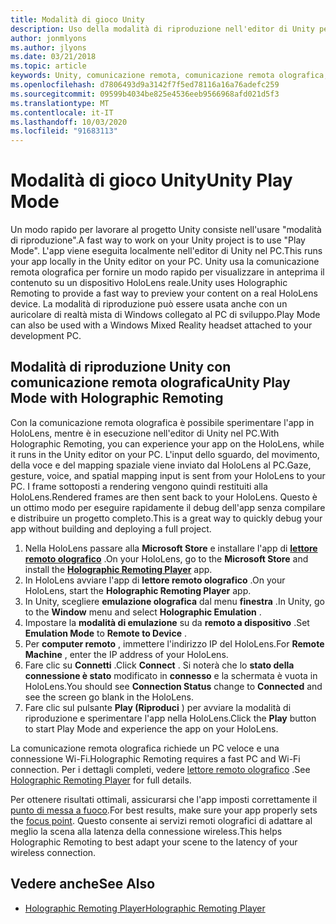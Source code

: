 ```yaml
---
title: Modalità di gioco Unity
description: Uso della modalità di riproduzione nell'editor di Unity per visualizzare in anteprima le modifiche apportate a un dispositivo senza distribuire un'app.
author: jonmlyons
ms.author: jlyons
ms.date: 03/21/2018
ms.topic: article
keywords: Unity, comunicazione remota, comunicazione remota olografica, lettore di comunicazione remota olografica
ms.openlocfilehash: d7806493d9a3142f7f5ed78116a16a76adefc259
ms.sourcegitcommit: 09599b4034be825e4536eeb9566968afd021d5f3
ms.translationtype: MT
ms.contentlocale: it-IT
ms.lasthandoff: 10/03/2020
ms.locfileid: "91683113"
---
```

# <a name="unity-play-mode"></a><span data-ttu-id="fa525-104">Modalità di gioco Unity</span><span class="sxs-lookup"><span data-stu-id="fa525-104">Unity Play Mode</span></span>

<span data-ttu-id="fa525-105">Un modo rapido per lavorare al progetto Unity consiste nell'usare "modalità di riproduzione".</span><span class="sxs-lookup"><span data-stu-id="fa525-105">A fast way to work on your Unity project is to use "Play Mode".</span></span> <span data-ttu-id="fa525-106">L'app viene eseguita localmente nell'editor di Unity nel PC.</span><span class="sxs-lookup"><span data-stu-id="fa525-106">This runs your app locally in the Unity editor on your PC.</span></span> <span data-ttu-id="fa525-107">Unity usa la comunicazione remota olografica per fornire un modo rapido per visualizzare in anteprima il contenuto su un dispositivo HoloLens reale.</span><span class="sxs-lookup"><span data-stu-id="fa525-107">Unity uses Holographic Remoting to provide a fast way to preview your content on a real HoloLens device.</span></span> <span data-ttu-id="fa525-108">La modalità di riproduzione può essere usata anche con un auricolare di realtà mista di Windows collegato al PC di sviluppo.</span><span class="sxs-lookup"><span data-stu-id="fa525-108">Play Mode can also be used with a Windows Mixed Reality headset attached to your development PC.</span></span>

## <a name="unity-play-mode-with-holographic-remoting"></a><span data-ttu-id="fa525-109">Modalità di riproduzione Unity con comunicazione remota olografica</span><span class="sxs-lookup"><span data-stu-id="fa525-109">Unity Play Mode with Holographic Remoting</span></span>

<span data-ttu-id="fa525-110">Con la comunicazione remota olografica è possibile sperimentare l'app in HoloLens, mentre è in esecuzione nell'editor di Unity nel PC.</span><span class="sxs-lookup"><span data-stu-id="fa525-110">With Holographic Remoting, you can experience your app on the HoloLens, while it runs in the Unity editor on your PC.</span></span> <span data-ttu-id="fa525-111">L'input dello sguardo, del movimento, della voce e del mapping spaziale viene inviato dal HoloLens al PC.</span><span class="sxs-lookup"><span data-stu-id="fa525-111">Gaze, gesture, voice, and spatial mapping input is sent from your HoloLens to your PC.</span></span> <span data-ttu-id="fa525-112">I frame sottoposti a rendering vengono quindi restituiti alla HoloLens.</span><span class="sxs-lookup"><span data-stu-id="fa525-112">Rendered frames are then sent back to your HoloLens.</span></span> <span data-ttu-id="fa525-113">Questo è un ottimo modo per eseguire rapidamente il debug dell'app senza compilare e distribuire un progetto completo.</span><span class="sxs-lookup"><span data-stu-id="fa525-113">This is a great way to quickly debug your app without building and deploying a full project.</span></span>
1. <span data-ttu-id="fa525-114">Nella HoloLens passare alla **Microsoft Store** e installare l'app di **[lettore remoto olografico](https://www.microsoft.com/store/p/holographic-remoting-player/9nblggh4sv40)** .</span><span class="sxs-lookup"><span data-stu-id="fa525-114">On your HoloLens, go to the **Microsoft Store** and install the **[Holographic Remoting Player](https://www.microsoft.com/store/p/holographic-remoting-player/9nblggh4sv40)** app.</span></span>
2. <span data-ttu-id="fa525-115">In HoloLens avviare l'app di **lettore remoto olografico** .</span><span class="sxs-lookup"><span data-stu-id="fa525-115">On your HoloLens, start the **Holographic Remoting Player** app.</span></span>
3. <span data-ttu-id="fa525-116">In Unity, scegliere **emulazione olografica** dal menu **finestra** .</span><span class="sxs-lookup"><span data-stu-id="fa525-116">In Unity, go to the **Window** menu and select **Holographic Emulation** .</span></span>
4. <span data-ttu-id="fa525-117">Impostare la **modalità di emulazione** su da **remoto a dispositivo** .</span><span class="sxs-lookup"><span data-stu-id="fa525-117">Set **Emulation Mode** to **Remote to Device** .</span></span>
5. <span data-ttu-id="fa525-118">Per **computer remoto** , immettere l'indirizzo IP del HoloLens.</span><span class="sxs-lookup"><span data-stu-id="fa525-118">For **Remote Machine** , enter the IP address of your HoloLens.</span></span>
6. <span data-ttu-id="fa525-119">Fare clic su **Connetti** .</span><span class="sxs-lookup"><span data-stu-id="fa525-119">Click **Connect** .</span></span> <span data-ttu-id="fa525-120">Si noterà che lo **stato della connessione è stato** modificato in **connesso** e la schermata è vuota in HoloLens.</span><span class="sxs-lookup"><span data-stu-id="fa525-120">You should see **Connection Status** change to **Connected** and see the screen go blank in the HoloLens.</span></span>
7. <span data-ttu-id="fa525-121">Fare clic sul pulsante **Play (Riproduci** ) per avviare la modalità di riproduzione e sperimentare l'app nella HoloLens.</span><span class="sxs-lookup"><span data-stu-id="fa525-121">Click the **Play** button to start Play Mode and experience the app on your HoloLens.</span></span>

<span data-ttu-id="fa525-122">La comunicazione remota olografica richiede un PC veloce e una connessione Wi-Fi.</span><span class="sxs-lookup"><span data-stu-id="fa525-122">Holographic Remoting requires a fast PC and Wi-Fi connection.</span></span> <span data-ttu-id="fa525-123">Per i dettagli completi, vedere [lettore remoto olografico](../platform-capabilities-and-apis/holographic-remoting-player.md) .</span><span class="sxs-lookup"><span data-stu-id="fa525-123">See [Holographic Remoting Player](../platform-capabilities-and-apis/holographic-remoting-player.md) for full details.</span></span>

<span data-ttu-id="fa525-124">Per ottenere risultati ottimali, assicurarsi che l'app imposti correttamente il [punto di messa a fuoco](focus-point-in-unity.md).</span><span class="sxs-lookup"><span data-stu-id="fa525-124">For best results, make sure your app properly sets the [focus point](focus-point-in-unity.md).</span></span> <span data-ttu-id="fa525-125">Questo consente ai servizi remoti olografici di adattare al meglio la scena alla latenza della connessione wireless.</span><span class="sxs-lookup"><span data-stu-id="fa525-125">This helps Holographic Remoting to best adapt your scene to the latency of your wireless connection.</span></span>

## <a name="see-also"></a><span data-ttu-id="fa525-126">Vedere anche</span><span class="sxs-lookup"><span data-stu-id="fa525-126">See Also</span></span>
* [<span data-ttu-id="fa525-127">Holographic Remoting Player</span><span class="sxs-lookup"><span data-stu-id="fa525-127">Holographic Remoting Player</span></span>](../platform-capabilities-and-apis/holographic-remoting-player.md)
